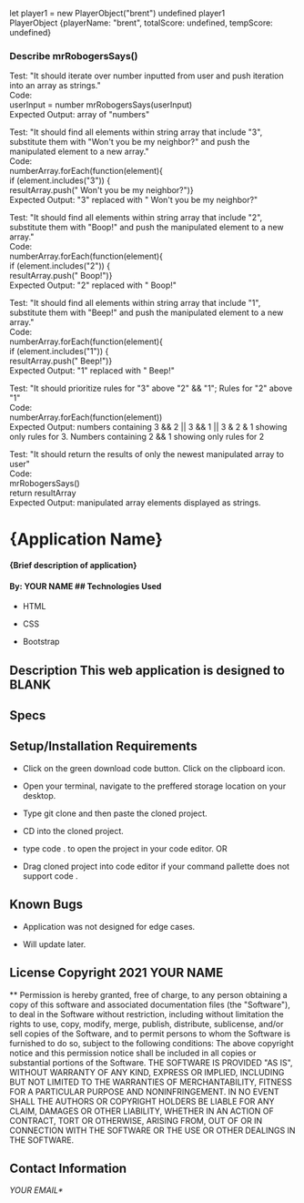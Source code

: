 let player1 = new PlayerObject("brent")
undefined
player1
PlayerObject {playerName: "brent", totalScore: undefined, tempScore: undefined}

### Describe mrRobogersSays()
Test: "It should iterate over number inputted from user and push iteration into an array as strings."\
Code:\
userInput = number
mrRobogersSays(userInput)\
Expected Output: array of "numbers" 

Test: "It should find all elements within string array that include "3", substitute them with "Won't you be my neighbor?" and push the manipulated element to a new array."\
Code:\
numberArray.forEach(function(element){\
    if (element.includes("3")) {\
      resultArray.push(" Won't you be my neighbor?")}\
Expected Output: "3" replaced with " Won't you be my neighbor?"

Test: "It should find all elements within string array that include "2", substitute them with "Boop!" and push the manipulated element to a new array."\
Code:\
numberArray.forEach(function(element){\
    if (element.includes("2")) {\
      resultArray.push(" Boop!")}\
Expected Output: "2" replaced with " Boop!"

Test: "It should find all elements within string array that include "1", substitute them with "Beep!" and push the manipulated element to a new array."\
Code:\
numberArray.forEach(function(element){\
    if (element.includes("1")) {\
      resultArray.push(" Beep!")}\
Expected Output: "1" replaced with " Beep!"

Test: "It should prioritize rules for "3" above "2" && "1"; Rules for "2" above "1" \
Code:\
numberArray.forEach(function(element))\
Expected Output: numbers containing 3 && 2 || 3 && 1 || 3 & 2 & 1 showing only rules for 3. Numbers containing 2 && 1 showing only rules for 2

Test: "It should return the results of only the newest manipulated array to user"\
Code:  
mrRobogersSays()\
return resultArray\
Expected Output: manipulated array elements displayed as strings.


# {Application Name} 

 

 #### {Brief description of application}  

 

#### By: YOUR NAME ## Technologies Used  

* HTML  

* CSS  

* Bootstrap  

 

## Description This web application is designed to BLANK  

## Specs  

 

## Setup/Installation Requirements 

 * Click on the green download code button. Click on the clipboard icon. 

 * Open your terminal, navigate to the preffered storage location on your desktop.  

* Type git clone and then paste the cloned project.  

* CD into the cloned project.  

* type code . to open the project in your code editor. OR 

 * Drag cloned project into code editor if your command pallette does not support code . 

 

 ## Known Bugs  

 

 

* Application was not designed for edge cases.  

* Will update later.  

 

 

## License Copyright 2021 YOUR NAME 

** Permission is hereby granted, free of charge, to any person obtaining a copy of this software and associated documentation files (the "Software"), to deal in the Software without restriction, including without limitation the rights to use, copy, modify, merge, publish, distribute, sublicense, and/or sell copies of the Software, and to permit persons to whom the Software is furnished to do so, subject to the following conditions: The above copyright notice and this permission notice shall be included in all copies or substantial portions of the Software. THE SOFTWARE IS PROVIDED "AS IS", WITHOUT WARRANTY OF ANY KIND, EXPRESS OR IMPLIED, INCLUDING BUT NOT LIMITED TO THE WARRANTIES OF MERCHANTABILITY, FITNESS FOR A PARTICULAR PURPOSE AND NONINFRINGEMENT. IN NO EVENT SHALL THE AUTHORS OR COPYRIGHT HOLDERS BE LIABLE FOR ANY CLAIM, DAMAGES OR OTHER LIABILITY, WHETHER IN AN ACTION OF CONTRACT, TORT OR OTHERWISE, ARISING FROM, OUT OF OR IN CONNECTION WITH THE SOFTWARE OR THE USE OR OTHER DEALINGS IN THE SOFTWARE.  

 

## Contact Information  

 

_YOUR EMAIL*_ 

 